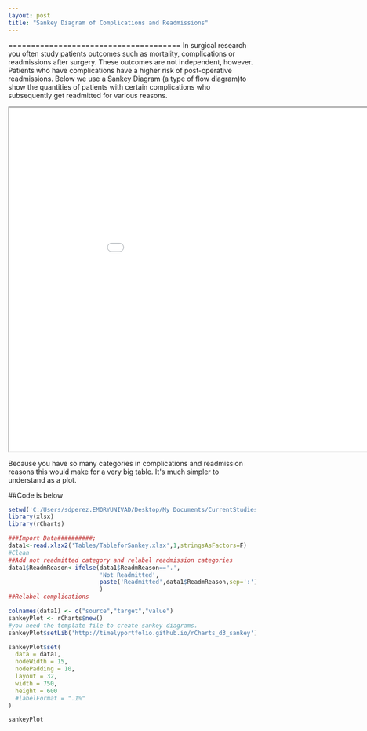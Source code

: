 ```yaml
---
layout: post
title: "Sankey Diagram of Complications and Readmissions"
---
```

======================================
In surgical research you often study patients outcomes such as mortality, complications or readmissions after surgery. These outcomes are not independent, however. Patients who have complications have a higher risk of post-operative readmissions. Below we use a Sankey Diagram (a type of flow diagram)to show the quantities of patients with certain complications who subsequently get readmitted for various reasons.



<iframe src="/images/unnamed-chunk-1.html" width=1000 height=700></iframe>



Because you have so many categories in complications and readmission reasons this would make for a very big table. It's much simpler to understand as a plot.


##Code is below

```r
setwd('C:/Users/sdperez.EMORYUNIVAD/Desktop/My Documents/CurrentStudies/ShipraReadmit')
library(xlsx)
library(rCharts)

###Import Data##########;
data1<-read.xlsx2('Tables/TableforSankey.xlsx',1,stringsAsFactors=F)
#Clean
##Add not readmitted category and relabel readmission categories
data1$ReadmReason<-ifelse(data1$ReadmReason=='.',
                          'Not Readmitted',
                          paste('Readmitted',data1$ReadmReason,sep=':')
                          )
##Relabel complications

colnames(data1) <- c("source","target","value") 
sankeyPlot <- rCharts$new()
#you need the template file to create sankey diagrams.
sankeyPlot$setLib('http://timelyportfolio.github.io/rCharts_d3_sankey') 

sankeyPlot$set(
  data = data1,
  nodeWidth = 15,
  nodePadding = 10,
  layout = 32,
  width = 750,
  height = 600
  #labelFormat = ".1%"
)

sankeyPlot
```


